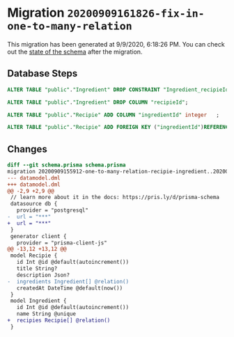 # Migration `20200909161826-fix-in-one-to-many-relation`

This migration has been generated at 9/9/2020, 6:18:26 PM.
You can check out the [state of the schema](./schema.prisma) after the migration.

## Database Steps

```sql
ALTER TABLE "public"."Ingredient" DROP CONSTRAINT "Ingredient_recipieId_fkey"

ALTER TABLE "public"."Ingredient" DROP COLUMN "recipieId";

ALTER TABLE "public"."Recipie" ADD COLUMN "ingredientId" integer   ;

ALTER TABLE "public"."Recipie" ADD FOREIGN KEY ("ingredientId")REFERENCES "public"."Ingredient"("id") ON DELETE SET NULL ON UPDATE CASCADE
```

## Changes

```diff
diff --git schema.prisma schema.prisma
migration 20200909155912-one-to-many-relation-recipie-ingredient..20200909161826-fix-in-one-to-many-relation
--- datamodel.dml
+++ datamodel.dml
@@ -2,9 +2,9 @@
 // learn more about it in the docs: https://pris.ly/d/prisma-schema
 datasource db {
   provider = "postgresql"
-  url = "***"
+  url = "***"
 }
 generator client {
   provider = "prisma-client-js"
@@ -13,12 +13,12 @@
 model Recipie {
   id Int @id @default(autoincrement())
   title String?
   description Json?
-  ingredients Ingredient[] @relation()
   createdAt DateTime @default(now())
 }
 model Ingredient {
   id Int @id @default(autoincrement())
   name String @unique
+  recipies Recipie[] @relation()
 }
```


